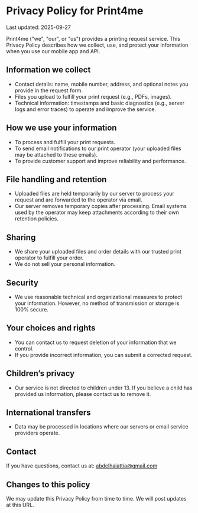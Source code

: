 # Privacy Policy for Print4me

Last updated: 2025-09-27

Print4me ("we", "our", or "us") provides a printing request service. This Privacy Policy describes how we collect, use, and protect your information when you use our mobile app and API.

## Information we collect
- Contact details: name, mobile number, address, and optional notes you provide in the request form.
- Files you upload to fulfill your print request (e.g., PDFs, images).
- Technical information: timestamps and basic diagnostics (e.g., server logs and error traces) to operate and improve the service.

## How we use your information
- To process and fulfill your print requests.
- To send email notifications to our print operator (your uploaded files may be attached to these emails).
- To provide customer support and improve reliability and performance.

## File handling and retention
- Uploaded files are held temporarily by our server to process your request and are forwarded to the operator via email.
- Our server removes temporary copies after processing. Email systems used by the operator may keep attachments according to their own retention policies.

## Sharing
- We share your uploaded files and order details with our trusted print operator to fulfill your order.
- We do not sell your personal information.

## Security
- We use reasonable technical and organizational measures to protect your information. However, no method of transmission or storage is 100% secure.

## Your choices and rights
- You can contact us to request deletion of your information that we control.
- If you provide incorrect information, you can submit a corrected request.

## Children’s privacy
- Our service is not directed to children under 13. If you believe a child has provided us information, please contact us to remove it.

## International transfers
- Data may be processed in locations where our servers or email service providers operate.

## Contact
If you have questions, contact us at: abdelhaiattia@gmail.com

## Changes to this policy
We may update this Privacy Policy from time to time. We will post updates at this URL.
